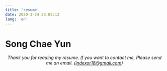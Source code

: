 ```yaml
---
title: 'resume'
date: 2020-3-24 23:05:13
lang: 'en'
---
```


# Song Chae Yun

<div align="center">

_Thank you for reading my resume. If you want to contact me, Please send me an email. (indexor18@gmail.com)_

</div>
